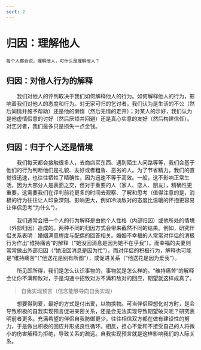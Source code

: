 ```yaml
---
sort: 2
---
```


# 归因：理解他人  


```warning
每个人都会说，理解他人，可什么是理解他人？
```

## 归因：对他人行为的解释
&emsp;&emsp;我们对他人的评判取决于我们如何解释他人的行为。如何解释他人的行为，影响着我们对他人的态度和行为。对无家可归的乞讨者，我们认为是生活的不公（然后同情并施予帮助）还是他的懒惰（然后无情的走开）；对某人的示好，我们认为是他虚情假意的讨好（然后厌烦并回避）还是真心实意的友好（然后构建信任）。对乞讨者，我们最多只是损失一点金钱。

## 归因：归于个人还是情境
&emsp;&emsp;我们每天都会接触很多人，去商店买东西、遇到陌生人问路等等，我们会基于他们的行为判断他们是礼貌、友好或者粗鲁、恶劣的人。为了节省精力，我们的直觉很迅速，也往往牺牲了精确性，因为迅速不等于高效。一般，这不影响正常生活，因为大部分人是表面之交，但对于重要的人（家人、恋人、朋友），精确性更重要，这需要我们在评判前花更多的时间去观察、了解和思考（值得注意的是，消极的行为往往让人印象深刻、影响更大，例如冷淡敌对的态度比温暖的怀抱更容易让伴侣思考“为什么”）。

&emsp;&emsp;我们通常会把一个人的行为解释是由他个人性格（内部归因）或他所处的情境（外部归因）造成的。两种不同的归因方式会带来截然不同的结果。例如，研究伴侣关系表明：婚姻满意程度与配偶的回答相关。婚姻不幸福的人常常对伴侣的消极行为作出“维持痛苦”的解释（“她没回消息是因为她不在乎我”）。而幸福的夫妻则常常做出外部归因（“她没回消息是因为忙”）。而对伴侣的积极行为，解释也可能是“维持痛苦“（“他送花是别有所图”），或促进关系（“他送花是因为爱我”）。

&emsp;&emsp;所见即所得，我们是怎么认识事物的，事物就是怎么样的。“维持痛苦“的解释会让你不满和敌对，于是沟通中招致对方不满和敌对的回应，期望就这样成真了。
>自我实现预言（信念能够导向自我实现）  

&emsp;&emsp;想要得到爱，最好的方式是付出爱，以物换物。可当伴侣理想化对方时，是会导致积极的自我实现预言促进亲密关系，还是会无法实现导致期望破灭呢？研究表明前者更多。充满希望的伴侣自我防御更少，往往相信双方都在做有建设性的努力，于是做出积极的回应并形成良性循环。相反，担心不爱和不接受自己的人将微小的伤害解释为拒绝，导致关系的疏远。自我实现预言就是这样影响我们的人际关系。
